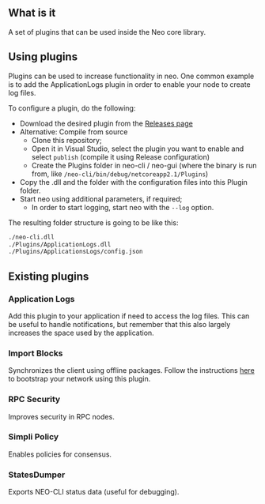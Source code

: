 ## What is it
A set of plugins that can be used inside the Neo core library.

## Using plugins
Plugins can be used to increase functionality in neo. One common example is to add the ApplicationLogs plugin in order to enable your node to create log files.

To configure a plugin, do the following:
 - Download the desired plugin from the [Releases page](https://github.com/neo-project/neo-plugins/releases)
  - Alternative: Compile from source
    - Clone this repository;
    - Open it in Visual Studio, select the plugin you want to enable and select `publish` \(compile it using Release configuration\)
    - Create the Plugins folder in neo-cli / neo-gui (where the binary is run from, like `/neo-cli/bin/debug/netcoreapp2.1/Plugins`)
 - Copy the .dll and the folder with the configuration files into this Plugin folder.
 - Start neo using additional parameters, if required;
 	- In order to start logging, start neo with the `--log` option.

The resulting folder structure is going to be like this:

```BASH
./neo-cli.dll
./Plugins/ApplicationLogs.dll
./Plugins/ApplicationsLogs/config.json
```

## Existing plugins
### Application Logs
Add this plugin to your application if need to access the log files. This can be useful to handle notifications, but remember that this also largely increases the space used by the application.

### Import Blocks
Synchronizes the client using offline packages. Follow the instructions [here](http://docs.neo.org/en-us/network/syncblocks.html) to bootstrap your network using this plugin.

### RPC Security
Improves security in RPC nodes.

### Simpli Policy
Enables policies for consensus.

### StatesDumper
Exports NEO-CLI status data \(useful for debugging\).

